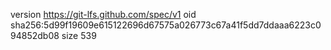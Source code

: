 version https://git-lfs.github.com/spec/v1
oid sha256:5d99f19609e615122696d67575a026773c67a41f5dd7ddaaa6223c094852db08
size 539
